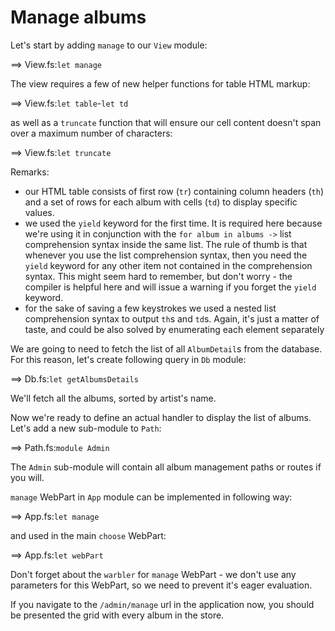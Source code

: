 # Manage albums

Let's start by adding `manage` to our `View` module:

==> View.fs:`let manage`

The view requires a few of new helper functions for table HTML markup:

==> View.fs:`let table`-`let td`

as well as a `truncate` function that will ensure our cell content doesn't span over a maximum number of characters:

==> View.fs:`let truncate`

Remarks:

- our HTML table consists of first row (`tr`) containing column headers (`th`) and a set of rows for each album with cells (`td`) to display specific values.
- we used the `yield` keyword for the first time. It is required here because we're using it in conjunction with the `for album in albums ->` list comprehension syntax inside the same list. The rule of thumb is that whenever you use the list comprehension syntax, then you need the `yield` keyword for any other item not contained in the comprehension syntax. This might seem hard to remember, but don't worry - the compiler is helpful here and will issue a warning if you forget the `yield` keyword.
- for the sake of saving a few keystrokes we used a nested list comprehension syntax to output `th`s and `td`s. Again, it's just a matter of taste, and could be also solved by enumerating each element separately

We are going to need to fetch the list of all `AlbumDetail`s from the database. 
For this reason, let's create following query in `Db` module:

==> Db.fs:`let getAlbumsDetails`

We'll fetch all the albums, sorted by artist's name.

Now we're ready to define an actual handler to display the list of albums.
Let's add a new sub-module to `Path`:

==> Path.fs:`module Admin`

The `Admin` sub-module will contain all album management paths or routes if you will.

`manage` WebPart in `App` module can be implemented in following way:

==> App.fs:`let manage`

and used in the main `choose` WebPart:

==> App.fs:`let webPart`

Don't forget about the `warbler` for `manage` WebPart - we don't use any parameters for this WebPart, so we need to prevent it's eager evaluation.

If you navigate to the `/admin/manage` url in the application now, you should be presented the grid with every album in the store.
